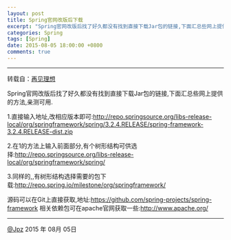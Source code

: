 ```yaml
---
layout: post
title: Spring官网改版后下载
excerpt: "Spring官网改版后找了好久都没有找到直接下载Jar包的链接,下面汇总些网上提供的方法,亲测可用."
categories: Spring
tags: [Spring]
date: 2015-08-05 18:00:00 +0800
comments: true
---
```

---
转载自：[再见理想](http://www.cnblogs.com/exmyth/p/3507010.html)

Spring官网改版后找了好久都没有找到直接下载Jar包的链接,下面汇总些网上提供的方法,亲测可用.

1.直接输入地址,改相应版本即可:http://repo.springsource.org/libs-release-local/org/springframework/spring/3.2.4.RELEASE/spring-framework-3.2.4.RELEASE-dist.zip

2.在1的方法上输入前面部分,有个树形结构可供选择:http://repo.springsource.org/libs-release-local/org/springframework/spring/

3.同样的,,有树形结构选择需要的包下载:http://repo.spring.io/milestone/org/springframework/

源码可以在Git上直接获取,地址:https://github.com/spring-projects/spring-framework
相关依赖包可在apache官网获取一些:http://www.apache.org/




---
 [@Jpz][writer]
2015 年 08月 05日

[writer]: http://blog.sina.com.cn/u/1305970660
